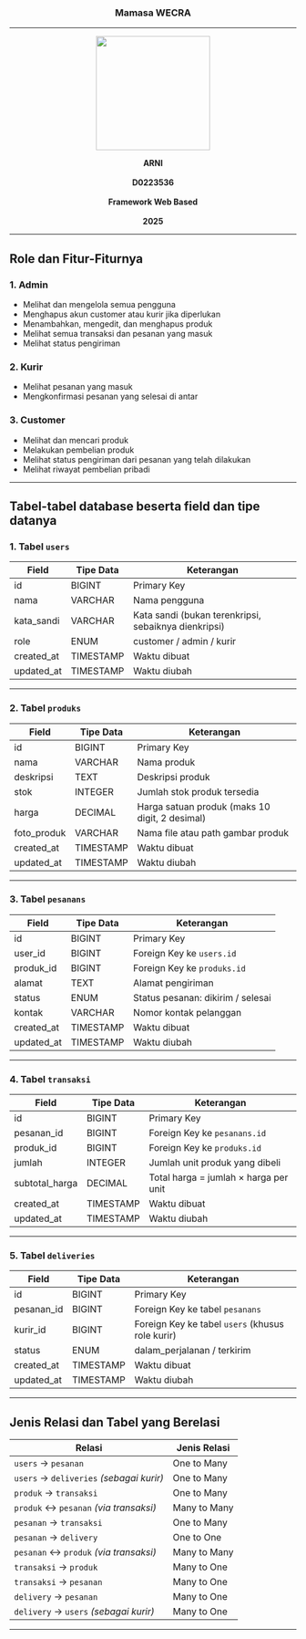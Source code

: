 <h3 align="center">Mamasa WECRA </h3>

---

<p align="center">
  <img src="https://github.com/user-attachments/assets/6ea20b1c-762f-4fc2-98b8-fb3785782673" alt=" " width="200"/>
</p>

<p align="center">
  <strong>ARNI</strong><br/><br/>
  <strong>D0223536</strong><br/><br/>
  <strong>Framework Web Based</strong><br/><br/>
  <strong>2025</strong>
</p>

---
## Role dan Fitur-Fiturnya
### 1. Admin
- Melihat dan mengelola semua pengguna
- Menghapus akun customer atau kurir jika diperlukan
- Menambahkan, mengedit, dan menghapus produk 
- Melihat semua transaksi dan pesanan yang masuk
- Melihat status pengiriman

### 2. Kurir
- Melihat pesanan yang masuk
- Mengkonfirmasi pesanan yang selesai di antar

### 3. Customer
- Melihat dan mencari produk
- Melakukan pembelian produk 
- Melihat status pengiriman dari pesanan yang telah dilakukan
- Melihat riwayat pembelian pribadi

---

## Tabel-tabel database beserta field dan tipe datanya
### 1. Tabel `users`
| Field       | Tipe Data | Keterangan                                           |
| ----------- | --------- | ---------------------------------------------------- |
| id          | BIGINT    | Primary Key                                          |
| nama        | VARCHAR   | Nama pengguna                                        |
| kata_sandi  | VARCHAR   | Kata sandi (bukan terenkripsi, sebaiknya dienkripsi) |
| role        | ENUM      | customer / admin / kurir                             |
| created_at  | TIMESTAMP | Waktu dibuat                                         |
| updated_at  | TIMESTAMP | Waktu diubah                                         |

---

### 2. Tabel `produks`
| Field        | Tipe Data | Keterangan                                     |
| ------------ | --------- | ---------------------------------------------- |
| id           | BIGINT    | Primary Key                                    |
| nama         | VARCHAR   | Nama produk                                    |
| deskripsi    | TEXT      | Deskripsi produk                               |
| stok         | INTEGER   | Jumlah stok produk tersedia                    |
| harga        | DECIMAL   | Harga satuan produk (maks 10 digit, 2 desimal) |
| foto_produk  | VARCHAR   | Nama file atau path gambar produk              |
| created_at   | TIMESTAMP | Waktu dibuat                                   |
| updated_at   | TIMESTAMP | Waktu diubah                                   |

---

### 3. Tabel `pesanans`
| Field       | Tipe Data | Keterangan                        |
| ----------- | --------- | --------------------------------- |
| id          | BIGINT    | Primary Key                       |
| user_id     | BIGINT    | Foreign Key ke `users.id`         |
| produk_id   | BIGINT    | Foreign Key ke `produks.id`       |
| alamat      | TEXT      | Alamat pengiriman                 |
| status      | ENUM      | Status pesanan: dikirim / selesai |
| kontak      | VARCHAR   | Nomor kontak pelanggan            |
| created_at  | TIMESTAMP | Waktu dibuat                      |
| updated_at  | TIMESTAMP | Waktu diubah                      |

---

### 4. Tabel `transaksi`
| Field           | Tipe Data | Keterangan                            |
| --------------- | --------- | ------------------------------------- |
| id              | BIGINT    | Primary Key                           |
| pesanan_id      | BIGINT    | Foreign Key ke `pesanans.id`          |
| produk_id       | BIGINT    | Foreign Key ke `produks.id`           |
| jumlah          | INTEGER   | Jumlah unit produk yang dibeli        |
| subtotal_harga  | DECIMAL   | Total harga = jumlah × harga per unit |
| created_at      | TIMESTAMP | Waktu dibuat                          |
| updated_at      | TIMESTAMP | Waktu diubah                          |

---

### 5. Tabel `deliveries`
| Field       | Tipe Data | Keterangan                                       |
| ----------- | --------- | ------------------------------------------------ |
| id          | BIGINT    | Primary Key                                      |
| pesanan\_id | BIGINT    | Foreign Key ke tabel `pesanans`                  |
| kurir\_id   | BIGINT    | Foreign Key ke tabel `users` (khusus role kurir) |
| status      | ENUM      | dalam\_perjalanan / terkirim                     |
| created\_at | TIMESTAMP | Waktu dibuat                                     |
| updated\_at | TIMESTAMP | Waktu diubah                                     |

---

## Jenis Relasi dan Tabel yang Berelasi

| Relasi                                   | Jenis Relasi |
| ---------------------------------------- | ------------ |
| `users` → `pesanan`                      | One to Many  |
| `users` → `deliveries` *(sebagai kurir)* | One to Many  |
| `produk` → `transaksi`                   | One to Many  |
| `produk` ↔ `pesanan` *(via transaksi)*   | Many to Many |
| `pesanan` → `transaksi`                  | One to Many  |
| `pesanan` → `delivery`                   | One to One   |
| `pesanan` ↔ `produk` *(via transaksi)*   | Many to Many |
| `transaksi` → `produk`                   | Many to One  |
| `transaksi` → `pesanan`                  | Many to One  |
| `delivery` → `pesanan`                   | Many to One  |
| `delivery` → `users` *(sebagai kurir)*   | Many to One  |

---
